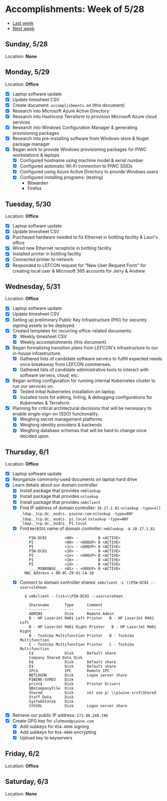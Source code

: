 # Accomplishments: Week of 5/28

- [Last week](./week-20230521.md)
- [Next week](./week-20230604.md)

## Sunday, 5/28

Location: **None**

## Monday, 5/29

Location: **Office**

- [X] Laptop software update
- [X] Update timesheet CSV
- [X] Create document: `accomplishments.md` (this document)
- [X] Research into Microsoft Azure Active Directory
- [X] Research into Hashicorp Terraform to provision Microsoft Azure cloud services
- [X] Research into Windows Configuration Manager & generating provisioning packages
- [X] Research into pre-installing software from Windows store & Nuget package manager
- [X] Began work to provide Windows provisioning packages for PIWC workstations & laptops
  - [X] Configured hostname using machine model & serial number
  - [X] Configured automatic Wi-Fi connection to PIWC SSIDs
  - [X] Configured using Azure Active Directory to provide Windows users
  - [X] Configured installing programs: (testing)
    - Bitwarden
    - Firefox

## Tuesday, 5/30

Location: **Office**

- [X] Laptop software update
- [X] Update timesheet CSV
- [X] Purchased hardware needed to fix Ethernet in bottling facility & Lauri's office
- [X] Wired new Ethernet recepticle in bottling facility
- [X] Installed printer in bottling facility
- [X] Connected printer to network
- [X] Responded to LEFCON request for "New User Request Form" for creating local user & Microsoft 365 accounts for Jerry & Andrew

## Wednesday, 5/31

Location: **Office**

- [X] Laptop software update
- [X] Update timesheet CSV
- [X] Setting up preliminary Public Key Infrastructure (PKI) for securely signing assets to be deployed.
- [X] Created templates for recurring office-related documents:
  - [X] Weekly timesheet CSV
  - [X] Weekly accomplishments (this document)

- [X] Began formalizing transition plans from LEFCON's infrastructure to our in-house infrastructure.
  - [X] Gathered lists of candidate software servers to fulfill expected needs once breakaway from LEFCON commenses.
  - [X] Gathered lists of candidate administrative tools to interact with software servers, cloud, etc.

- [X] Began writing configuration for running internal Kubernetes cluster to run our services on.
  - [X] Tested initial Kubernetes installation on laptop.
  - [X] Installed tools for editing, linting, & debugging configurations for Kubernetes & Terraform

- [X] Planning for critical architectural decisions that will be necessary to enable single-sign-on (SSO) functionality.
  - [X] Weighing secret management platforms
  - [X] Weighing identity providers & backends
  - [X] Weighing database schemas that will be hard to change once decided upon.

## Thursday, 6/1

Location: **Office**

- [X] Laptop software update
- [X] Reorganize commonly-used documents on laptop hard drive
- [X] Learn details about our domain controller
  - [X] Install package that provides `nmblookup`
  - [X] Install package that provides `nslookup`
  - [X] Install package that provides `smbclient`
  - [X] Find IP address of domain controller: `10.17.1.81`
      `nslookup -type=all _ldap._tcp.dc._msdcs. piwine.com`
      `nslookup -type=ANY _ldap._tcp.dc._msdcs. pi.local`
      `nslookup -type=ANY _ldap._tcp.dc._msdcs. PI.local`
  - [X] Find  `NetBIOS` name of domain controller: `nmblookup -A 10.17.1.81`
      ```
          PIW-DC01        <00> -         B <ACTIVE>
          PI              <00> - <GROUP> B <ACTIVE>
          PI              <1c> - <GROUP> B <ACTIVE>
          PIW-DC01        <20> -         B <ACTIVE>
          PI              <1e> - <GROUP> B <ACTIVE>
          PI              <1b> -         B <ACTIVE>
          PI              <1d> -         B <ACTIVE>
          ..__MSBROWSE__. <01> - <GROUP> B <ACTIVE>
        MAC Address = 00-0C-29-41-CA-10
      ```
  - [X] Connect to domain controller shares: `smbclient -L \\PIW-DC01 --user=slehman`
      ```
        $ smbclient --list=\\PIW-DC01 --user=slehman

          Sharename       Type      Comment
          ---------       ----      -------
          ADMIN$          Disk      Remote Admin
          B - HP LaserJet M401 Left Printer   B - HP LaserJet M401 Left
          B - HP LaserJet M401 Right Printer   B - HP LaserJet M401 Right
          B - Toshiba Multifunction Printer   B - Toshiba Multifunction
          C - Toshiba Multifunction Printer   C - Toshiba Multifunction
          C$              Disk      Default share
          Company Shared Data Disk
          D$              Disk      Default share
          E$              Disk      Default share
          IPC$            IPC       Remote IPC
          NETLOGON        Disk      Logon server share
          PIWINE-SVR03    Disk
          print$          Disk      Printer Drivers
          QBsCompanyFile  Disk
          Shared          Disk      net use p: \\piwine-srv3\Shared
          Staff_Data      Disk
          SystemState$    Disk
          SYSVOL          Disk      Logon server share
      ```
- [X] Retrieve our public IP address: `173.90.248.196`
- [X] Create GPG key for `slehman@piwine.com`
  - [X] Add subkeys for `RSA-4096` signing
  - [X] Add subkeys for `RSA-4096` encrypting
  - [X] Upload key to keyservers

## Friday, 6/2

Location: **Office**

## Saturday, 6/3

Location: **None**

